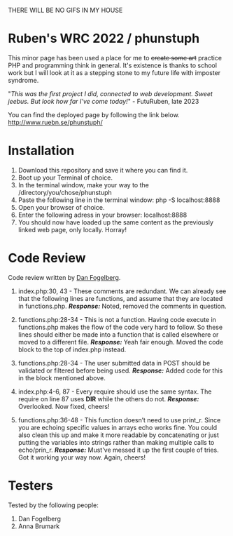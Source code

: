 THERE WILL BE NO GIFS IN MY HOUSE



# Ruben's WRC 2022 / phunstuph

This minor page has been used a place for me to ~~create some art~~ practice PHP and programming think in general. It's existence is thanks to school work but I will look at it as a stepping stone to my future life with imposter syndrome. 

"*This was the first project I did, connected to web development. Sweet jeebus. But look how far I've come today!*" - FutuRuben, late 2023

You can find the deployed page by following the link below.
http://www.ruebn.se/phunstuph/



# Installation

1. Download this repository and save it where you can find it.
2. Boot up your Terminal of choice.
3. In the terminal window, make your way to the /directory/you/chose/phunstuph
4. Paste the following line in the terminal window:
        php -S localhost:8888
5. Open your browser of choice.
6. Enter the following adress in your browser:
        localhost:8888
7. You should now have loaded up the same content as the previously linked web page, only locally. Horray!



# Code Review

Code review written by [Dan Fogelberg](https://github.com/DanFogelberg).

1. index.php:30, 43 - These comments are redundant. We can already see that the following lines are functions, and assume that they are located in functions.php. 
        ***Response:*** Noted, removed the comments in question.

2. functions.php:28-34 - This is not a function. Having code execute in functions.php makes the flow of the code very hard to follow. So these lines should either be made into a function that is called elsewhere or moved to a different file. 
        ***Response:*** Yeah fair enough. Moved the code block to the top of index.php instead. 

3. functions.php:28-34 - The user submitted data in POST should be validated or filtered before being used.
        ***Response:*** Added code for this in the block mentioned above.

4. index.php:4-6, 87 - Every require should use the same syntax. The require on line 87 uses __DIR__ while the others do not. 
        ***Response:*** Overlooked. Now fixed, cheers!

5. functions.php:36-48 - This function doesn’t need to use print_r. Since you are echoing specific values in arrays echo works fine. You could also clean this up and make it more readable by concatenating or just putting the variables into strings rather than making multiple calls to echo/prin_r.
        ***Response:*** Must've messed it up the first couple of tries. Got it working your way now. Again, cheers! 

# Testers

Tested by the following people:

1. Dan Fogelberg
2. Anna Brumark
